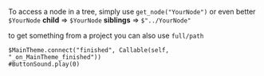 To access a node in a tree, simply use `get_node("YourNode")` or even better `$YourNode`
**child** => `$YourNode`
**siblings** => `$"../YourNode"`

to get something from a project you can also use `full/path`


```gdscript
$MainTheme.connect("finished", Callable(self, "_on_MainTheme_finished"))
#ButtonSound.play(0)
```
